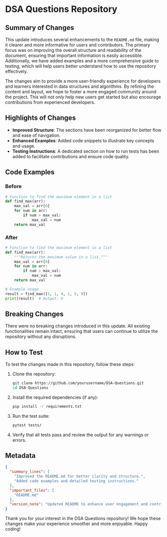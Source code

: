 # DSA Questions Repository

## Summary of Changes

This update introduces several enhancements to the `README.md` file, making it clearer and more informative for users and contributors. The primary focus was on improving the overall structure and readability of the document, ensuring that important information is easily accessible. Additionally, we have added examples and a more comprehensive guide to testing, which will help users better understand how to use the repository effectively.

The changes aim to provide a more user-friendly experience for developers and learners interested in data structures and algorithms. By refining the content and layout, we hope to foster a more engaged community around the project. This will not only help new users get started but also encourage contributions from experienced developers.

## Highlights of Changes

- **Improved Structure**: The sections have been reorganized for better flow and ease of navigation.
- **Enhanced Examples**: Added code snippets to illustrate key concepts and usage.
- **Testing Instructions**: A dedicated section on how to run tests has been added to facilitate contributions and ensure code quality.

## Code Examples

### Before

```python
# Function to find the maximum element in a list
def find_max(arr):
    max_val = arr[0]
    for num in arr:
        if num > max_val:
            max_val = num
    return max_val
```

### After

```python
# Function to find the maximum element in a list
def find_max(arr):
    """Returns the maximum value in a list."""
    max_val = arr[0]
    for num in arr:
        if num > max_val:
            max_val = num
    return max_val

# Example usage
result = find_max([3, 1, 4, 1, 5, 9])
print(result)  # Output: 9
```

## Breaking Changes

There were no breaking changes introduced in this update. All existing functionalities remain intact, ensuring that users can continue to utilize the repository without any disruptions.

## How to Test

To test the changes made in this repository, follow these steps:

1. Clone the repository:
   ```bash
   git clone https://github.com/yourusername/DSA-Questions.git
   cd DSA-Questions
   ```

2. Install the required dependencies (if any):
   ```bash
   pip install -r requirements.txt
   ```

3. Run the test suite:
   ```bash
   pytest tests/
   ```

4. Verify that all tests pass and review the output for any warnings or errors.

## Metadata

```json
{
  "summary_lines": [
    "Improved the README.md for better clarity and structure.",
    "Added code examples and detailed testing instructions."
  ],
  "important_files": [
    "README.md"
  ],
  "version_note": "Updated README to enhance user engagement and contribution."
}
``` 

Thank you for your interest in the DSA Questions repository! We hope these changes make your experience smoother and more enjoyable. Happy coding!